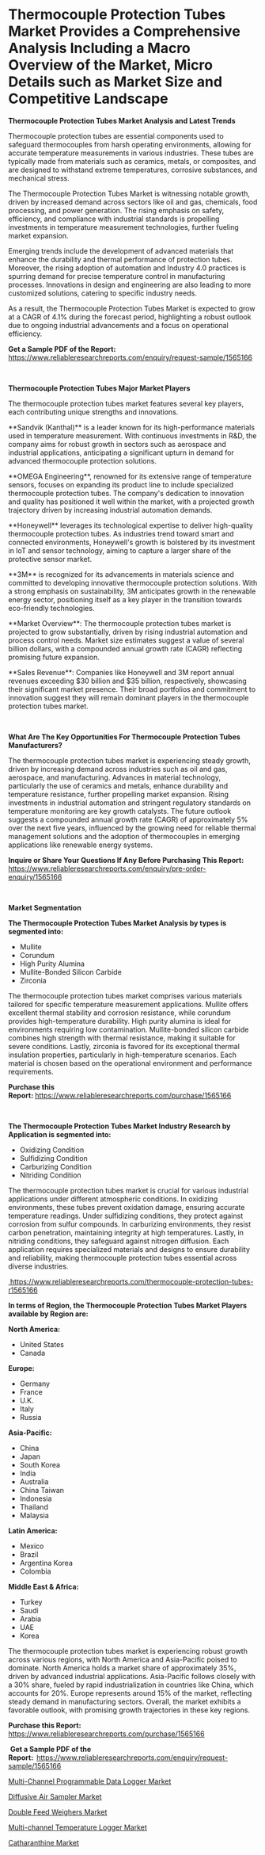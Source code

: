<p><h1>Thermocouple Protection Tubes Market Provides a Comprehensive Analysis Including a Macro Overview of the Market, Micro Details such as Market Size and Competitive Landscape</h1></p><p><strong>Thermocouple Protection Tubes Market Analysis and Latest Trends</strong></p>
<p><p>Thermocouple protection tubes are essential components used to safeguard thermocouples from harsh operating environments, allowing for accurate temperature measurements in various industries. These tubes are typically made from materials such as ceramics, metals, or composites, and are designed to withstand extreme temperatures, corrosive substances, and mechanical stress.</p><p>The Thermocouple Protection Tubes Market is witnessing notable growth, driven by increased demand across sectors like oil and gas, chemicals, food processing, and power generation. The rising emphasis on safety, efficiency, and compliance with industrial standards is propelling investments in temperature measurement technologies, further fueling market expansion. </p><p>Emerging trends include the development of advanced materials that enhance the durability and thermal performance of protection tubes. Moreover, the rising adoption of automation and Industry 4.0 practices is spurring demand for precise temperature control in manufacturing processes. Innovations in design and engineering are also leading to more customized solutions, catering to specific industry needs. </p><p>As a result, the Thermocouple Protection Tubes Market is expected to grow at a CAGR of 4.1% during the forecast period, highlighting a robust outlook due to ongoing industrial advancements and a focus on operational efficiency.</p></p>
<p><strong>Get a Sample PDF of the Report:&nbsp;</strong> <a href="https://www.reliableresearchreports.com/enquiry/request-sample/1565166?utm_campaign=3545&utm_medium=2&utm_source=Github&utm_content=ia&utm_term=31032025&utm_id=thermocouple-protection-tubes">https://www.reliableresearchreports.com/enquiry/request-sample/1565166</a></p>
<p>&nbsp;</p>
<p><strong>Thermocouple Protection Tubes Major Market Players</strong></p>
<p><p>The thermocouple protection tubes market features several key players, each contributing unique strengths and innovations. </p><p>**Sandvik (Kanthal)** is a leader known for its high-performance materials used in temperature measurement. With continuous investments in R&D, the company aims for robust growth in sectors such as aerospace and industrial applications, anticipating a significant upturn in demand for advanced thermocouple protection solutions.</p><p>**OMEGA Engineering**, renowned for its extensive range of temperature sensors, focuses on expanding its product line to include specialized thermocouple protection tubes. The company's dedication to innovation and quality has positioned it well within the market, with a projected growth trajectory driven by increasing industrial automation demands.</p><p>**Honeywell** leverages its technological expertise to deliver high-quality thermocouple protection tubes. As industries trend toward smart and connected environments, Honeywell's growth is bolstered by its investment in IoT and sensor technology, aiming to capture a larger share of the protective sensor market.</p><p>**3M** is recognized for its advancements in materials science and committed to developing innovative thermocouple protection solutions. With a strong emphasis on sustainability, 3M anticipates growth in the renewable energy sector, positioning itself as a key player in the transition towards eco-friendly technologies. </p><p>**Market Overview**: The thermocouple protection tubes market is projected to grow substantially, driven by rising industrial automation and process control needs. Market size estimates suggest a value of several billion dollars, with a compounded annual growth rate (CAGR) reflecting promising future expansion.</p><p>**Sales Revenue**: Companies like Honeywell and 3M report annual revenues exceeding $30 billion and $35 billion, respectively, showcasing their significant market presence. Their broad portfolios and commitment to innovation suggest they will remain dominant players in the thermocouple protection tubes market.</p></p>
<p>&nbsp;</p>
<p><strong>What Are The Key Opportunities For Thermocouple Protection Tubes Manufacturers?</strong></p>
<p><p>The thermocouple protection tubes market is experiencing steady growth, driven by increasing demand across industries such as oil and gas, aerospace, and manufacturing. Advances in material technology, particularly the use of ceramics and metals, enhance durability and temperature resistance, further propelling market expansion. Rising investments in industrial automation and stringent regulatory standards on temperature monitoring are key growth catalysts. The future outlook suggests a compounded annual growth rate (CAGR) of approximately 5% over the next five years, influenced by the growing need for reliable thermal management solutions and the adoption of thermocouples in emerging applications like renewable energy systems.</p></p>
<p><strong>Inquire or Share Your Questions If Any Before Purchasing This Report:</strong> <a href="https://www.reliableresearchreports.com/enquiry/pre-order-enquiry/1565166?utm_campaign=3545&utm_medium=2&utm_source=Github&utm_content=ia&utm_term=31032025&utm_id=thermocouple-protection-tubes">https://www.reliableresearchreports.com/enquiry/pre-order-enquiry/1565166</a></p>
<p>&nbsp;</p>
<p><strong>Market Segmentation</strong></p>
<p><strong>The Thermocouple Protection Tubes Market Analysis by types is segmented into:</strong></p>
<p><ul><li>Mullite</li><li>Corundum</li><li>High Purity Alumina</li><li>Mullite-Bonded Silicon Carbide</li><li>Zirconia</li></ul></p>
<p><p>The thermocouple protection tubes market comprises various materials tailored for specific temperature measurement applications. Mullite offers excellent thermal stability and corrosion resistance, while corundum provides high-temperature durability. High purity alumina is ideal for environments requiring low contamination. Mullite-bonded silicon carbide combines high strength with thermal resistance, making it suitable for severe conditions. Lastly, zirconia is favored for its exceptional thermal insulation properties, particularly in high-temperature scenarios. Each material is chosen based on the operational environment and performance requirements.</p></p>
<p><strong>Purchase this Report:&nbsp;</strong><a href="https://www.reliableresearchreports.com/purchase/1565166?utm_campaign=3545&utm_medium=2&utm_source=Github&utm_content=ia&utm_term=31032025&utm_id=thermocouple-protection-tubes">https://www.reliableresearchreports.com/purchase/1565166</a></p>
<p>&nbsp;</p>
<p><strong>The Thermocouple Protection Tubes Market Industry Research by Application is segmented into:</strong></p>
<p><ul><li>Oxidizing Condition</li><li>Sulfidizing Condition</li><li>Carburizing Condition</li><li>Nitriding Condition</li></ul></p>
<p><p>The thermocouple protection tubes market is crucial for various industrial applications under different atmospheric conditions. In oxidizing environments, these tubes prevent oxidation damage, ensuring accurate temperature readings. Under sulfidizing conditions, they protect against corrosion from sulfur compounds. In carburizing environments, they resist carbon penetration, maintaining integrity at high temperatures. Lastly, in nitriding conditions, they safeguard against nitrogen diffusion. Each application requires specialized materials and designs to ensure durability and reliability, making thermocouple protection tubes essential across diverse industries.</p></p>
<p><a href="https://www.reliableresearchreports.com/thermocouple-protection-tubes-r1565166?utm_campaign=3545&utm_medium=2&utm_source=Github&utm_content=ia&utm_term=31032025&utm_id=thermocouple-protection-tubes">&nbsp;https://www.reliableresearchreports.com/thermocouple-protection-tubes-r1565166</a></p>
<p><strong>In terms of Region, the Thermocouple Protection Tubes Market Players available by Region are:</strong></p>
<p>
    <p> <strong> North America: </strong>
        <ul>
            <li>United States</li>
            <li>Canada</li>
        </ul>
        </p> 
    <p> <strong> Europe: </strong>
        <ul>
            <li>Germany</li>
            <li>France</li>
            <li>U.K.</li>
            <li>Italy</li>
            <li>Russia</li>
        </ul>
        </p> 
    <p> <strong> Asia-Pacific: </strong>
        <ul>
            <li>China</li>
            <li>Japan</li>
            <li>South Korea</li>
            <li>India</li>
            <li>Australia</li>
            <li>China Taiwan</li>
            <li>Indonesia</li>
            <li>Thailand</li>
            <li>Malaysia</li>
        </ul>
        </p> 
    <p> <strong> Latin America: </strong>
        <ul>
            <li>Mexico</li>
            <li>Brazil</li>
            <li>Argentina Korea</li>
            <li>Colombia</li>
        </ul>
        </p> 
    <p> <strong> Middle East & Africa: </strong>
        <ul>
            <li>Turkey</li>
            <li>Saudi</li>
            <li>Arabia</li>
            <li>UAE</li>
            <li>Korea</li>
        </ul>
    </p>
    </p>
<p><p>The thermocouple protection tubes market is experiencing robust growth across various regions, with North America and Asia-Pacific poised to dominate. North America holds a market share of approximately 35%, driven by advanced industrial applications. Asia-Pacific follows closely with a 30% share, fueled by rapid industrialization in countries like China, which accounts for 20%. Europe represents around 15% of the market, reflecting steady demand in manufacturing sectors. Overall, the market exhibits a favorable outlook, with promising growth trajectories in these key regions.</p></p>
<p><strong>Purchase this Report: </strong><a href="https://www.reliableresearchreports.com/purchase/1565166?utm_campaign=3545&utm_medium=2&utm_source=Github&utm_content=ia&utm_term=31032025&utm_id=thermocouple-protection-tubes">https://www.reliableresearchreports.com/purchase/1565166</a></p>
<p>&nbsp;<strong>Get a Sample PDF of the Report:&nbsp;&nbsp;</strong><a href="https://www.reliableresearchreports.com/enquiry/request-sample/1565166?utm_campaign=3545&utm_medium=2&utm_source=Github&utm_content=ia&utm_term=31032025&utm_id=thermocouple-protection-tubes">https://www.reliableresearchreports.com/enquiry/request-sample/1565166</a></p>
<p><strong></strong></p>
<p><p><a href="https://www.linkedin.com/pulse/future-trends-global-multi-channel-programmable-data-logger-wiicc?utm_campaign=3545&utm_medium=2&utm_source=Github&utm_content=ia&utm_term=31032025&utm_id=thermocouple-protection-tubes">Multi-Channel Programmable Data Logger Market</a></p><p><a href="https://www.linkedin.com/pulse/thorough-examination-global-diffusive-air-sampler-market-size-svxzf?utm_campaign=3545&utm_medium=2&utm_source=Github&utm_content=ia&utm_term=31032025&utm_id=thermocouple-protection-tubes">Diffusive Air Sampler Market</a></p><p><a href="https://www.linkedin.com/pulse/navigating-global-double-feed-weighers-market-from-trends-jwcvf?utm_campaign=3545&utm_medium=2&utm_source=Github&utm_content=ia&utm_term=31032025&utm_id=thermocouple-protection-tubes">Double Feed Weighers Market</a></p><p><a href="https://www.linkedin.com/pulse/market-size-trends-multi-channel-temperature-logger-55-oh4sc?utm_campaign=3545&utm_medium=2&utm_source=Github&utm_content=ia&utm_term=31032025&utm_id=thermocouple-protection-tubes">Multi-channel Temperature Logger Market</a></p><p><a href="https://github.com/iyachikareva/Market-Research-Report-List-1/blob/main/catharanthine-market.md?utm_campaign=3545&utm_medium=2&utm_source=Github&utm_content=ia&utm_term=31032025&utm_id=thermocouple-protection-tubes">Catharanthine Market</a></p></p>